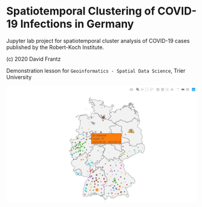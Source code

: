 # Spatiotemporal Clustering of COVID-19 Infections in Germany

Jupyter lab project for spatiotemporal cluster analysis of COVID-19 cases published by the Robert-Koch Institute.

(c) 2020 David Frantz

Demonstration lesson for `Geoinformatics - Spatial Data Science`, Trier University

![clustering-demo](static/st-clustering.jpg)

